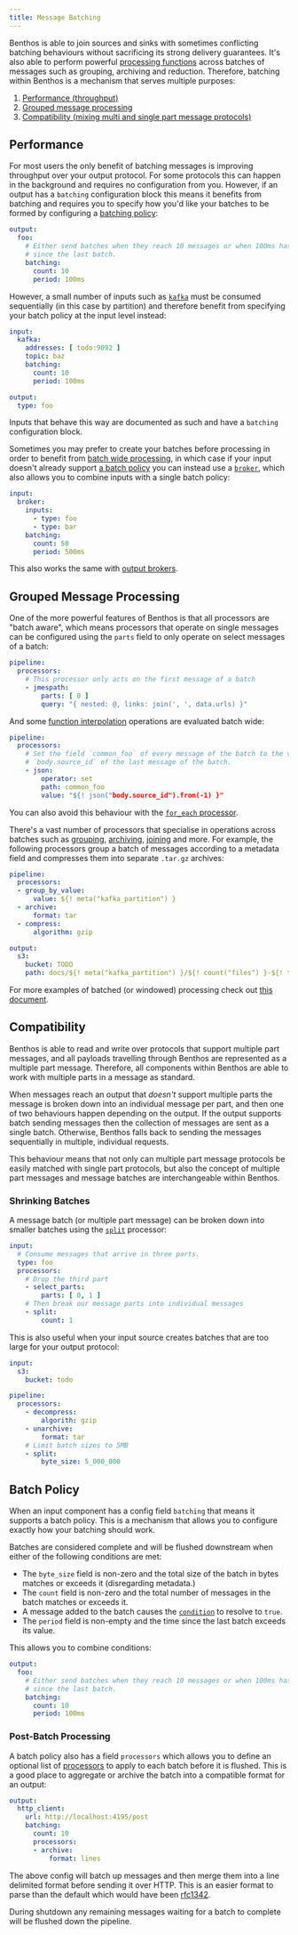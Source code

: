 ```yaml
---
title: Message Batching
---
```


Benthos is able to join sources and sinks with sometimes conflicting batching behaviours without sacrificing its strong delivery guarantees. It's also able to perform powerful [processing functions][windowing] across batches of messages such as grouping, archiving and reduction. Therefore, batching within Benthos is a mechanism that serves multiple purposes:

1. [Performance (throughput)](#performance)
2. [Grouped message processing](#grouped-message-processing)
3. [Compatibility (mixing multi and single part message protocols)](#compatibility)

## Performance

For most users the only benefit of batching messages is improving throughput over your output protocol. For some protocols this can happen in the background and requires no configuration from you. However, if an output has a `batching` configuration block this means it benefits from batching and requires you to specify how you'd like your batches to be formed by configuring a [batching policy](#batch-policy):

```yaml
output:
  foo:
    # Either send batches when they reach 10 messages or when 100ms has passed
    # since the last batch.
    batching:
      count: 10
      period: 100ms
```

However, a small number of inputs such as [`kafka`][input_kafka] must be consumed sequentially (in this case by partition) and therefore benefit from specifying your batch policy at the input level instead:

```yaml
input:
  kafka:
    addresses: [ todo:9092 ]
    topic: baz
    batching:
      count: 10
      period: 100ms

output:
  type: foo
```

Inputs that behave this way are documented as such and have a `batching` configuration block.

Sometimes you may prefer to create your batches before processing in order to benefit from [batch wide processing](#grouped-message-processing), in which case if your input doesn't already support [a batch policy](#batch-policy) you can instead use a [`broker`][input_broker], which also allows you to combine inputs with a single batch policy:

```yaml
input:
  broker:
    inputs:
      - type: foo
      - type: bar
    batching:
      count: 50
      period: 500ms
```

This also works the same with [output brokers][output_broker].

## Grouped Message Processing

One of the more powerful features of Benthos is that all processors are "batch aware", which means processors that operate on single messages can be configured using the `parts` field to only operate on select messages of a batch:

```yaml
pipeline:
  processors:
    # This processor only acts on the first message of a batch
    - jmespath:
        parts: [ 0 ]
        query: "{ nested: @, links: join(', ', data.urls) }"
```

And some [function interpolation][function_interpolation] operations are evaluated batch wide:

```yaml
pipeline:
  processors:
    # Set the field `common_foo` of every message of the batch to the value of
    # `body.source_id` of the last message of the batch.
    - json:
        operator: set
        path: common_foo
        value: "${! json("body.source_id").from(-1) }"
```

You can also avoid this behaviour with the [`for_each` processor][proc_for_each].

There's a vast number of processors that specialise in operations across batches such as [grouping][proc_group_by], [archiving][proc_archive], [joining][proc_merge_json] and more. For example, the following processors group a batch of messages according to a metadata field and compresses them into separate `.tar.gz` archives:

```yaml
pipeline:
  processors:
  - group_by_value:
      value: ${! meta("kafka_partition") }
  - archive:
      format: tar
  - compress:
      algorithm: gzip

output:
  s3:
    bucket: TODO
    path: docs/${! meta("kafka_partition") }/${! count("files") }-${! timestamp_unix_nano() }.tar.gz
```

For more examples of batched (or windowed) processing check out [this document][windowing].

## Compatibility

Benthos is able to read and write over protocols that support multiple part messages, and all payloads travelling through Benthos are represented as a multiple part message. Therefore, all components within Benthos are able to work with multiple parts in a message as standard.

When messages reach an output that _doesn't_ support multiple parts the message is broken down into an individual message per part, and then one of two behaviours happen depending on the output. If the output supports batch sending messages then the collection of messages are sent as a single batch. Otherwise, Benthos falls back to sending the messages sequentially in multiple, individual requests.

This behaviour means that not only can multiple part message protocols be easily matched with single part protocols, but also the concept of multiple part messages and message batches are interchangeable within Benthos.

### Shrinking Batches

A message batch (or multiple part message) can be broken down into smaller batches using the [`split`][split] processor:

```yaml
input:
  # Consume messages that arrive in three parts.
  type: foo
  processors:
    # Drop the third part
    - select_parts:
        parts: [ 0, 1 ]
    # Then break our message parts into individual messages
    - split:
        count: 1
```

This is also useful when your input source creates batches that are too large for your output protocol:

```yaml
input:
  s3:
    bucket: todo

pipeline:
  processors:
    - decompress:
        algorith: gzip
    - unarchive:
        format: tar
    # Limit batch sizes to 5MB
    - split:
        byte_size: 5_000_000
```

## Batch Policy

When an input component has a config field `batching` that means it supports a batch policy. This is a mechanism that allows you to configure exactly how your batching should work.

Batches are considered complete and will be flushed downstream when either of the following conditions are met:

- The `byte_size` field is non-zero and the total size of the batch in bytes matches or exceeds it (disregarding metadata.)
- The `count` field is non-zero and the total number of messages in the batch matches or exceeds it.
- A message added to the batch causes the [`condition`][conditions] to resolve to `true`.
- The `period` field is non-empty and the time since the last batch exceeds its value.

This allows you to combine conditions:

```yaml
output:
  foo:
    # Either send batches when they reach 10 messages or when 100ms has passed
    # since the last batch.
    batching:
      count: 10
      period: 100ms
```

### Post-Batch Processing

A batch policy also has a field `processors` which allows you to define an optional list of [processors][processors] to apply to each batch before it is flushed. This is a good place to aggregate or archive the batch into a compatible format for an output:

```yaml
output:
  http_client:
    url: http://localhost:4195/post
    batching:
      count: 10
      processors:
      - archive:
          format: lines
```

The above config will batch up messages and then merge them into a line delimited format before sending it over HTTP. This is an easier format to parse than the default which would have been [rfc1342](https://www.w3.org/Protocols/rfc1341/7_2_Multipart.html).

During shutdown any remaining messages waiting for a batch to complete will be flushed down the pipeline.

[processors]: /docs/components/processors/about
[conditions]: /docs/components/conditions/about
[split]: /docs/components/processors/split
[archive]: /docs/components/processors/archive
[unarchive]: /docs/components/processors/unarchive
[proc_for_each]: /docs/components/processors/for_each
[proc_group_by]: /docs/components/processors/group_by
[proc_archive]: /docs/components/processors/archive
[proc_merge_json]: /docs/components/processors/merge_json
[input_broker]: /docs/components/inputs/broker
[output_broker]: /docs/components/outputs/broker
[input_kafka]: /docs/components/inputs/kafka
[function_interpolation]: /docs/configuration/interpolation#bloblang-queries
[windowing]: /docs/configuration/windowed_processing